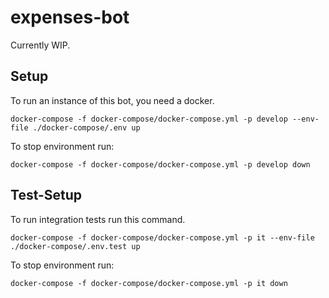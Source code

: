 # expenses-bot

Currently WIP.

## Setup

To run an instance of this bot, you need a docker.

```docker-compose -f docker-compose/docker-compose.yml -p develop --env-file ./docker-compose/.env up```

To stop environment run:

```docker-compose -f docker-compose/docker-compose.yml -p develop down```

## Test-Setup

To run integration tests run this command.

```docker-compose -f docker-compose/docker-compose.yml -p it --env-file ./docker-compose/.env.test up```

To stop environment run:

```docker-compose -f docker-compose/docker-compose.yml -p it down```
